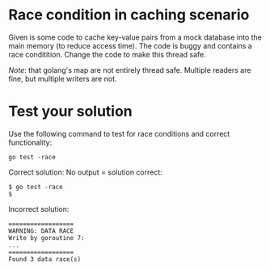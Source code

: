 # Race condition in caching scenario

Given is some code to cache key-value pairs from a mock database into
the main memory (to reduce access time). The code is buggy and
contains a race conditition. Change the code to make this thread safe.

*Note*: that golang's map are not entirely thread safe. Multiple readers
are fine, but multiple writers are not.

# Test your solution

Use the following command to test for race conditions and correct functionality:
```
go test -race
```

Correct solution:
No output = solution correct:
```
$ go test -race
$
```

Incorrect solution:
```
==================
WARNING: DATA RACE
Write by goroutine 7:
...
==================
Found 3 data race(s)
```
